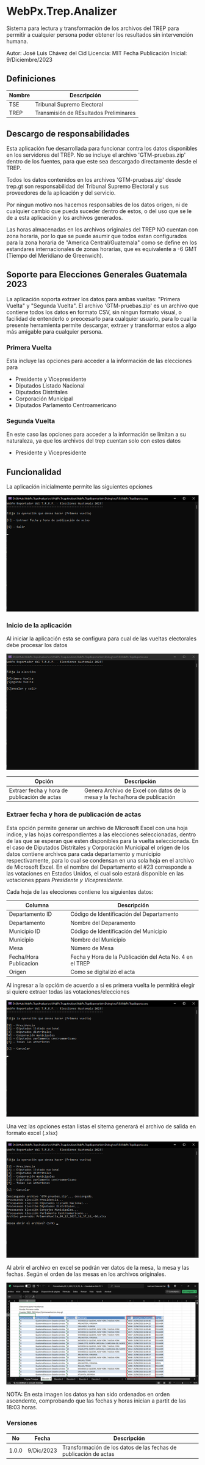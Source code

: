 
# WebPx.Trep.Analizer
Sistema para lectura y transformación de los archivos del TREP para permitir a cualquier persona poder obtener los resultados sin intervención humana.

Autor: José Luis Chávez del Cid
Licencia: MIT
Fecha Publicación Inicial: 9/Diciembre/2023

## Definiciones

Nombre | Descripción
-|-
TSE|Tribunal Supremo Electoral
TREP|Transmisión de REsultados Preliminares

## Descargo de responsabilidades
Esta aplicación fue desarrollada para funcionar contra los datos disponibles en los servidores del TREP. No se incluye el archivo 'GTM-pruebas.zip' dentro de los fuentes, para que este sea descargado directamente desde el TREP.

Todos los datos contenidos en los archivos 'GTM-pruebas.zip' desde trep.gt son responsabilidad del Tribunal Supremo Electoral y sus proveedores de la aplicación y del servicio.

Por ningun motivo nos hacemos responsables de los datos origen, ni de cualquier cambio que pueda suceder dentro de estos, o del uso que se le de a esta aplicación y los archivos generados.

Las horas almacenadas en los archivos originales del TREP NO cuentan con zona horaria, por lo que se puede asumir que todos estan configurados para la zona horaria de "America Central/Guatemala" como se define en los estandares internacionales de zonas horarias, que es equivalente a -6 GMT (Tiempo del Meridiano de Greenwich).

## Soporte para Elecciones Generales Guatemala 2023
La aplicación soporta extraer los datos para ambas vueltas: "Primera Vuelta" y "Segunda Vuelta". El archivo 'GTM-pruebas.zip' es un archivo que contiene todos los datos en formato CSV, sin ningun formato visual, o facilidad de entenderlo o preocesarlo para cualquier usuario, para lo cual la presente herramienta permite descargar, extraer y transformar estos a algo más amigable para cualquier persona.
### Primera Vuelta
Esta incluye las opciones para acceder a la información de las elecciones para
- Presidente y Vicepresidente
- Diputados Listado Nacional
- Diputados Distritales
- Corporación Municipal
- Diputados Parlamento Centroamericano

### Segunda Vuelta
En este caso las opciones para acceder a la información se limitan a su naturaleza, ya que los archivos del trep cuentan solo con estos datos
- Presidente y Vicepresidente

## Funcionalidad
La aplicación inicialmente permite las siguientes opciones

![Imagen del Menú principal](./wiki/images/menu.png)

### Inicio de la aplicación
Al iniciar la aplicación esta se configura para cual de las vueltas electorales debe procesar los datos

![Imagen del Menú principal](./wiki/images/intro.png)

Opción | Descripción
-|-
Extraer fecha y hora de publicación de actas | Genera Archivo de Excel con datos de la mesa y la fecha/hora de publicación


### Extraer fecha y hora de publicación de actas
Esta opción  permite generar un archivo de Microsoft Excel con una hoja indice, y las hojas correspondientes a las elecciones seleccionadas, dentro de las que se esperan que esten disponibles para la vuelta seleccionada. En el caso de Diputados Distritales y Corporación Municipal el origen de los datos contiene archivos para cada departamento y municipio respectivamente, para lo cual se condensan en una sola hoja en el archivo de Microsoft Excel.  En el nombre del Departamento el #23 corresponde a las votaciones en Estados Unidos, el cual solo estará disponible en las votaciones ppara *Presidente y Vicepresidente*.

Cada hoja de las elecciones contiene los siguientes datos:

Columna | Descripción
-|-
Departamento ID|Código de Identificación del Departamento
Departamento|Nombre del Deparamento
Municipio ID|Código de Identificación del Municipio
Municipio|Nombre del Municipio
Mesa|Número de Mesa
Fecha/Hora Publicacion|Fecha y Hora de la Publicación del Acta No. 4 en el TREP
Origen|Como se digitalizó el acta

Al ingresar a la opcióm de acuerdo a si es primera vuelta le permitirá elegir si quiere extraer todas las votaciones/elecciones

![Imagen del Menú principal](./wiki/images/exportTimestamps.png)

Una vez las opciones estan listas el sitema generará el archivo de salida en formato excel (.xlsx)

![Imagen del Menú principal](./wiki/images/exportTimestampResult.png)

Al abrir el archivo en excel se podrán ver datos de la mesa, la mesa y las fechas. Según el orden de las mesas en los archivos originales.

![Imagen del Menú principal](./wiki/images/exportTimestampExcel.png)

NOTA: En esta imagen los datos ya han sido ordenados en orden ascendente, comprobando que las fechas y horas inician a partit de las 18:03 horas.

### Versiones
No | Fecha | Descripción
-|-|-
1.0.0|9/Dic/2023|Transformación de los datos de las fechas de publicación de actas